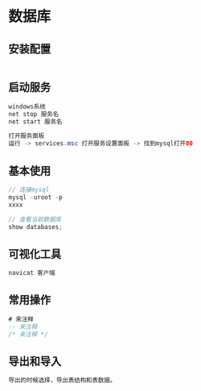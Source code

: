 # 数据库

## 安装配置

```java

```

## 启动服务

```java
windows系统
net stop 服务名
net start 服务名

打开服务面板
运行 -> services.msc 打开服务设置面板 -> 找到mysql打开80
```

## 基本使用

```java
// 连接mysql
mysql -uroot -p
xxxx

// 查看当前数据库
show databases;
```

## 可视化工具

```java
navicat 客户端
```

## 常用操作

```sql
# 来注释
-- 来注释
/* 来注释 */ 
```

## 导出和导入

```java
导出的时候选择，导出表结构和表数据。
```


